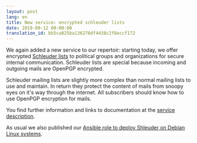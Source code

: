 ```yaml
---
layout: post
lang: en
title: New service: encrypted schleuder lists
date: 2019-09-12 00:00:00
translation_id: bb5ca025ba136276df4438c2f8eccf172
---
```


We again added a new service to our repertoir: starting today, we offer encrypted <a href="/service/schleuder.html">Schleuder lists</a> to political groups and organizations for secure internal communication. Schleuder lists are special because incoming and outgoing mails are OpenPGP encrypted.

Schleuder mailing lists are slightly more complex than normal mailing lists to use and maintain. In return they protect the content of mails from snoopy eyes on it's way through the internet. All subscribers should know how to use OpenPGP encryption for mails.

<!--more-->

You find further information and links to documentation at the <a href="/service/schleuder.html">service description</a>.

As usual we also published our <a target="_blank" href="https://github.com/systemli/ansible-role-schleuder">Ansible role to deploy Shleuder on Debian Linux systems</a>.

